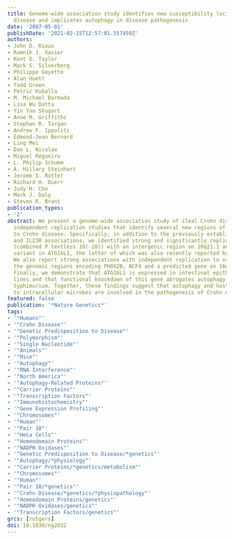 ```yaml
---
title: Genome-wide association study identifies new susceptibility loci for Crohn
  disease and implicates autophagy in disease pathogenesis
date: '2007-05-01'
publishDate: '2021-02-15T12:57:01.557459Z'
authors:
- John D. Rioux
- Ramnik J. Xavier
- Kent D. Taylor
- Mark S. Silverberg
- Philippe Goyette
- Alan Huett
- Todd Green
- Petric Kuballa
- M. Michael Barmada
- Lisa Wu Datta
- Yin Yao Shugart
- Anne M. Griffiths
- Stephan R. Targan
- Andrew F. Ippoliti
- Edmond-Jean Bernard
- Ling Mei
- Dan L. Nicolae
- Miguel Regueiro
- L. Philip Schumm
- A. Hillary Steinhart
- Jerome I. Rotter
- Richard H. Duerr
- Judy H. Cho
- Mark J. Daly
- Steven R. Brant
publication_types:
- '2'
abstract: We present a genome-wide association study of ileal Crohn disease and two
  independent replication studies that identify several new regions of association
  to Crohn disease. Specifically, in addition to the previously established CARD15
  and IL23R associations, we identified strong and significantly replicated associations
  (combined P textless 10(-10)) with an intergenic region on 10q21.1 and a coding
  variant in ATG16L1, the latter of which was also recently reported by another group.
  We also report strong associations with independent replication to variation in
  the genomic regions encoding PHOX2B, NCF4 and a predicted gene on 16q24.1 (FAM92B).
  Finally, we demonstrate that ATG16L1 is expressed in intestinal epithelial cell
  lines and that functional knockdown of this gene abrogates autophagy of Salmonella
  typhimurium. Together, these findings suggest that autophagy and host cell responses
  to intracellular microbes are involved in the pathogenesis of Crohn disease.
featured: false
publication: '*Nature Genetics*'
tags:
- '"Humans"'
- '"Crohn Disease"'
- '"Genetic Predisposition to Disease"'
- '"Polymorphism"'
- '"Single Nucleotide"'
- '"Animals"'
- '"Mice"'
- '"Autophagy"'
- '"RNA Interference"'
- '"North America"'
- '"Autophagy-Related Proteins"'
- '"Carrier Proteins"'
- '"Transcription Factors"'
- '"Immunohistochemistry"'
- '"Gene Expression Profiling"'
- '"Chromosomes"'
- '"Human"'
- '"Pair 10"'
- '"HeLa Cells"'
- '"Homeodomain Proteins"'
- '"NADPH Oxidases"'
- '"Genetic Predisposition to Disease/*genetics"'
- '"Autophagy/*physiology"'
- '"Carrier Proteins/*genetics/metabolism"'
- '"Chromosomes"'
- '"Human"'
- '"Pair 10/*genetics"'
- '"Crohn Disease/*genetics/*physiopathology"'
- '"Homeodomain Proteins/genetics"'
- '"NADPH Oxidases/genetics"'
- '"Transcription Factors/genetics"'
grcs: [rutgers]
doi: 10.1038/ng2032
---
```


